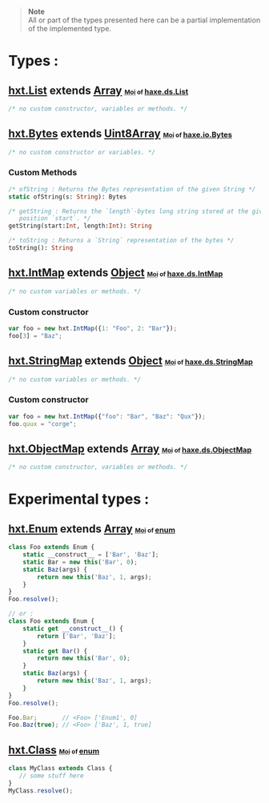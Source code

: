 > **Note**   
> All or part of the types presented here can be a partial implementation of the
> implemented type.

# Types :
<h2><a href="/source/type/list.js">hxt.List</a> extends <a href="https://developer.mozilla.org/en-US/docs/Web/JavaScript/Reference/Global_Objects/Array">Array</a>
	<small>
		<small>
			<small><abbr title="My own implementation">Moi</abbr> of </small>
			<a href="https://api.haxe.org/haxe/ds/List.html">haxe.ds.List</a>
		</small>
	</small>
</h2>

```haxe
/* no custom constructor, variables or methods. */
```
<h2><a href="/source/type/bytes.js">hxt.Bytes</a> extends <a href="https://developer.mozilla.org/en-US/docs/Web/JavaScript/Reference/Global_Objects/Uint8Array">Uint8Array</a>
	<small>
		<small>
			<small><abbr title="My own implementation">Moi</abbr> of </small>
			<a href="https://api.haxe.org/haxe/io/Bytes.html">haxe.io.Bytes</a>
		</small>
	</small>
</h2>

```haxe
/* no custom constructor or variables. */
```
### **Custom Methods**
```haxe
/* ofString : Returns the Bytes representation of the given String */
static ofString(s: String): Bytes
```
```haxe
/* getString : Returns the `length`-bytes long string stored at the given
   position `start`. */
getString(start:Int, length:Int): String
```
```haxe
/* toString : Returns a `String` representation of the bytes */
toString(): String
```
<h2><a href="/source/type/map/int.js">hxt.IntMap</a> extends <a href="https://developer.mozilla.org/en-US/docs/Web/JavaScript/Reference/Global_Objects/Object">Object</a>
	<small>
		<small>
			<small><abbr title="My own implementation">Moi</abbr> of </small>
			<a href="https://api.haxe.org/haxe/ds/IntMap.html">haxe.ds.IntMap</a>
		</small>
	</small>
</h2>

```haxe
/* no custom variables or methods. */
```
### **Custom constructor**
```js
var foo = new hxt.IntMap({1: "Foo", 2: "Bar"});
foo[3] = "Baz";
```
<h2><a href="/source/type/map/string.js">hxt.StringMap</a> extends <a href="https://developer.mozilla.org/en-US/docs/Web/JavaScript/Reference/Global_Objects/Object">Object</a>
	<small>
		<small>
			<small><abbr title="My own implementation">Moi</abbr> of </small>
			<a href="https://api.haxe.org/haxe/ds/StringMap.html">haxe.ds.StringMap</a>
		</small>
	</small>
</h2>

```haxe
/* no custom variables or methods. */
```
### **Custom constructor**
```js
var foo = new hxt.IntMap({"foo": "Bar", "Baz": "Qux"});
foo.quux = "corge";
```
<h2><a href="/source/type/map/object.js">hxt.ObjectMap</a> extends <a href="https://developer.mozilla.org/en-US/docs/Web/JavaScript/Reference/Global_Objects/Array">Array</a>
	<small>
		<small>
			<small><abbr title="My own implementation">Moi</abbr> of </small>
			<a href="https://api.haxe.org/haxe/ds/ObjectMap.html">haxe.ds.ObjectMap</a>
		</small>
	</small>
</h2>

```haxe
/* no custom constructor, variables or methods. */
```
# Experimental types :
<h2><a href="/source/type/enum.js">hxt.Enum</a> extends <a href="https://developer.mozilla.org/en-US/docs/Web/JavaScript/Reference/Global_Objects/Array">Array</a>
	<small>
		<small>
			<small><abbr title="My own implementation">Moi</abbr> of </small>
			<a href="https://haxe.org/manual/types-enum-instance.html">enum</a>
		</small>
	</small>
</h2>

```js
class Foo extends Enum {
	static __construct__ = ['Bar', 'Baz'];
	static Bar = new this('Bar', 0);
	static Baz(args) {
		return new this('Baz', 1, args);
	}
}
Foo.resolve();

// or : 
class Foo extends Enum {
	static get __construct__() {
		return ['Bar', 'Baz'];
	}
	static get Bar() {
		return new this('Bar', 0);
	}
	static Baz(args) {
		return new this('Baz', 1, args);
	}
}
Foo.resolve();

Foo.Bar;       // <Foo> ['Enum1', 0]
Foo.Baz(true); // <Foo> ['Baz', 1, true]
```
<h2><a href="/source/type/class.js">hxt.Class</a>
	<small>
		<small>
			<small><abbr title="My own implementation">Moi</abbr> of </small>
			<a href="https://haxe.org/manual/types-enum-instance.html">enum</a>
		</small>
	</small>
</h2>

```js
class MyClass extends Class {
   // some stuff here
}
MyClass.resolve();
```